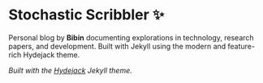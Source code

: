 # Stochastic Scribbler ✨

Personal blog by **Bibin** documenting explorations in technology, research papers, and development. Built with Jekyll using the modern and feature-rich Hydejack theme.

*Built with the [Hydejack](https://hydejack.com/) Jekyll theme.*

